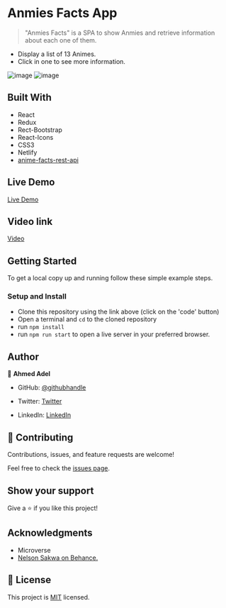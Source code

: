 

# Anmies Facts App

> "Anmies Facts" is a SPA to show Anmies and retrieve information about each one of them.

- Display a list of 13 Animes.
- Click in one to see more information.

![image](https://user-images.githubusercontent.com/43178495/143657151-b825bc54-2fc9-4c96-aeff-704b59dc2b62.png)
![image](https://user-images.githubusercontent.com/43178495/143657248-7b75a5b4-434d-4237-90de-f3507dabd027.png)

## Built With

- React
- Redux
- Rect-Bootstrap
- React-Icons
- CSS3
- Netlify
- [anime-facts-rest-api](https://chandan-02.github.io/anime-facts-rest-api/)

## Live Demo
[Live Demo](https://animes-facts.netlify.app/)

## Video link
[Video]()

## Getting Started

To get a local copy up and running follow these simple example steps.

### Setup and Install

- Clone this repository using the link above (click on the 'code' button)
- Open a terminal and `cd` to the cloned repository
- run `npm install`
- run `npm run start` to open a live server in your preferred browser.
 

## Author

👤 **Ahmed Adel**

* GitHub: [@githubhandle](https://github.com/ahmedadel56)
- Twitter: [Twitter](https://twitter.com/tiredashell0)
* LinkedIn: [LinkedIn](https://www.linkedin.com/in/ahmed-adel56/)


## 🤝 Contributing

Contributions, issues, and feature requests are welcome!

Feel free to check the [issues page](https://github.com/Rocio01/pokemon-capstone/issues).

## Show your support

Give a ⭐️ if you like this project!

## Acknowledgments

- Microverse
- [Nelson Sakwa on Behance.](https://www.behance.net/sakwadesignstudio)

## 📝 License

This project is [MIT](./MIT.md) licensed.